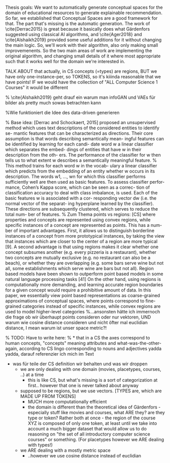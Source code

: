 Thesis goals: We want to automatically generate conceptual spaces for the domain of educational resources to generate explainable recommendation. So far, we established  that Conceptual Spaces are a good framework for that. The part that's missing is the automatic generation. The work of \cite{Derrac2015} is great because it basically does what Gärdenfors suggested using classical AI algorithms, and \cite{Ager2018} and \cite{Alshaikh2019} provided some useful additions for it without changing the main logic. So, we'll work with their algorithm, also only making small improvemenents. So the two main areas of work are implementing the original algorithm, and changing small details of it where most appropriate such that it works well for the domain we're interested in.


TALK ABOUT that actually, in CS concepts (=types) are regions, BUT we have only one-instance-per, so TOKENS, so it's kiiinda reasonable that we have points! IF we would have the collection of "ALL Computer Science 1 Courses" it would be different

% \cite{Alshaikh2019} geht drauf ein warum man infoGAN und VAEs für bilder als pretty much sowas betrachten kann

%Wie funktioniert die Idee des data-driven generieren 

% Base idea: [Derrac and Schockaert, 2015] proposed an unsupervised method which uses text descriptions of the considered entities to identify se- mantic features that can be characterized as directions. Their core assumption is that words describing semantically mean- ingful features can be identified by learning for each candi- date word w a linear classifier which separates the embed- dings of entities that have w in their description from the oth- ers. The performance of the classifier for w then tells us to what extent w describes a semantically meaningful feature. 
% This method trains for each word w in the vocab- ulary a linear classifier which predicts from the embedding of an entity whether w occurs in its description. The words w1, ..., wn for which this classifier performs sufficiently well are then used as basic features. To assess classifier perfor- mance, Cohen’s Kappa score, which can be seen as a correc- tion of classification accuracy to deal with class imbalance, is used. Each of the basic features w is associated with a cor- responding vector dw (i.e. the normal vector of the separat- ing hyperplane learned by the classifier). These directions are subsequently clustered, which serves to reduce the total num- ber of features.
% Zum Thema points vs regions: [CS] where properties and concepts are represented using convex regions, while specific instances of a concept are represented as points. This has a num- ber of important advantages. First, it allows us to distinguish borderline instances of a concept from more prototypical instances, by taking the view that instances which are closer to the center of a region are more typical [9]. A second advantage is that using regions makes it clear whether one concept subsumes another (e.g. every pizzeria is a restaurant), whether two concepts are mutually exclusive (e.g. no restaurant can also be a beach), or whether they are overlapping (e.g. some bars serve wine but not all, some establishments which serve wine are bars but not all). Region based models have been shown to outperform point based models in some natural language processing tasks [41] On the other hand, using regions is computationally more demanding, and learning accurate region boundaries for a given concept would require a prohibitive amount of data. In this paper, we essentially view point based representations as coarse-grained approximations of conceptual spaces, where points correspond to fine-grained categories instead of specific instances, while convex regions are used to model higher-level categories
%...ansonsten hätte ich immernoch die frage ob wir überhaupt points consideren oder nur vektoren, UND warum wie cosine distance consideren und nicht öfter mal euclidian distance, I mean warum ist unser space metric?!


% TODO: Have to write here:
% * that in a CS the axes correspond to human concepts, "concepts" meaning attributes and what-was-the-other-again, according to CS lingo corresponding to nouns and adjectives yadda yadda, darauf referenzier ich mich im Text



* was für teile der CS definition wir behalten und was wir droppen
    * we are only dealing with one domain (movies, placetypes, courses, ..) at a time 
        * this is like CS, but what's missing is a sort of categorization at first.. however that one is never talked about anyway
    * supposed to be regions, but we use vectors.  [TYPES are, which are MADE UP FROM TOKENS]
        * MUCH more computationally efficient
        * the domain is different than the theoretical idea of Gärdenfors - especially stuff like movies and courses, what ARE they? are they type or token? Rather both at once - the region of the course XYZ is composed of only one token, at least until we take into account a much bigger dataset that would allow us to do reasoning on "the set of all introductory computer science courses" or something. (For placetypes however we ARE dealing with types!) 
    * we ARE dealing with a mostly metric space	
        * ..however we use cosine distance instead of euclidian